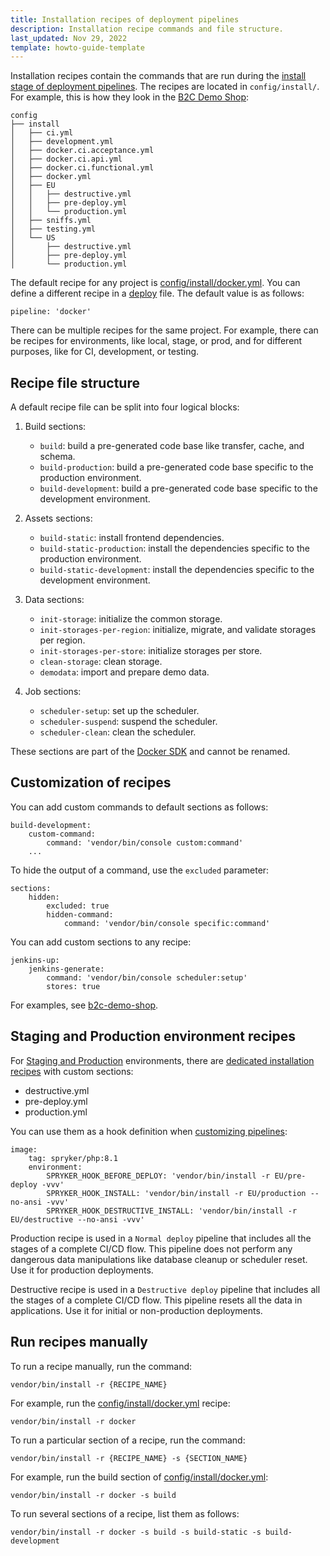 ```yaml
---
title: Installation recipes of deployment pipelines
description: Installation recipe commands and file structure.
last_updated: Nov 29, 2022
template: howto-guide-template
---
```


Installation recipes contain the commands that are run during the [install stage of deployment pipelines](/docs/cloud/dev/spryker-cloud-commerce-os/configure-deployment-pipelines/deployment-pipelines.html#install-stage). The recipes are located in `config/install/`.  For example, this is how they look in the [B2C Demo Shop](https://github.com/spryker-shop/b2c-demo-shop/tree/master/config/install):

```
config
├── install
│   ├── ci.yml
│   ├── development.yml
│   ├── docker.ci.acceptance.yml
│   ├── docker.ci.api.yml
│   ├── docker.ci.functional.yml
│   ├── docker.yml
│   ├── EU
│   │   ├── destructive.yml
│   │   ├── pre-deploy.yml
│   │   └── production.yml
│   ├── sniffs.yml
│   ├── testing.yml
│   └── US
│       ├── destructive.yml
│       ├── pre-deploy.yml
│       └── production.yml
```

The default recipe for any project is [config/install/docker.yml](https://github.com/spryker-shop/b2c-demo-shop/blob/master/config/install/docker.yml). You can define a different recipe in a [deploy](/docs/scos/dev/the-docker-sdk/{{page.version}}/deploy-file/deploy-file.html) file. The default value is as follows:

```shell
pipeline: 'docker'
```

There can be multiple recipes for the same project. For example, there can be recipes for environments, like local, stage, or prod, and for different purposes, like for CI, development, or testing.

## Recipe file structure

A default recipe file can be split into four logical blocks:

1) Build sections:

    - `build`: build a pre-generated code base like transfer, cache, and schema.
    - `build-production`: build a pre-generated code base specific to the production environment.
    - `build-development`: build a pre-generated code base specific to the development environment.

2) Assets sections:

    - `build-static`: install frontend dependencies.
    - `build-static-production`: install the dependencies specific to the production environment.
    - `build-static-development`: install the dependencies specific to the development environment.

3) Data sections:

    - `init-storage`: initialize the common storage.
    - `init-storages-per-region`: initialize, migrate, and validate storages per region.
    - `init-storages-per-store`: initialize storages per store.
    - `clean-storage`: clean storage.
    - `demodata`: import and prepare demo data.

4) Job sections:

    - `scheduler-setup`:  set up the scheduler.
    - `scheduler-suspend`: suspend the scheduler.
    - `scheduler-clean`: clean the scheduler.

These sections are part of the [Docker SDK](/docs/scos/dev/the-docker-sdk/{{page.version}}/the-docker-sdk.html) and cannot be renamed.

## Customization of recipes

You can add custom commands to default sections as follows:

```shell
build-development:
    custom-command:
        command: 'vendor/bin/console custom:command'
    ...
```

To hide the output of a command, use the `excluded` parameter:

```shell
sections:
    hidden:
        excluded: true
        hidden-command:
            command: 'vendor/bin/console specific:command'
```

You can add custom sections to any recipe:

```shell
jenkins-up:
    jenkins-generate:
        command: 'vendor/bin/console scheduler:setup'
        stores: true
```

For examples, see [b2c-demo-shop](https://github.com/spryker-shop/b2c-demo-shop/blob/master/config/install/development.yml).

## Staging and Production environment recipes

For [Staging and Production](/docs/cloud/dev/spryker-cloud-commerce-os/environments-overview.html) environments, there are [dedicated installation recipes](https://github.com/spryker-shop/b2c-demo-shop/tree/master/config/install/EU) with custom sections:

- destructive.yml
- pre-deploy.yml
- production.yml

You can use them as a hook definition when [customizing pipelines](/docs/cloud/dev/spryker-cloud-commerce-os/configure-deployment-pipelines/customizing-deployment-pipelines.html#adding-a-single-command-to-a-deployment-pipeline):

```shell
image:
    tag: spryker/php:8.1
    environment:
        SPRYKER_HOOK_BEFORE_DEPLOY: 'vendor/bin/install -r EU/pre-deploy -vvv'
        SPRYKER_HOOK_INSTALL: 'vendor/bin/install -r EU/production --no-ansi -vvv'
        SPRYKER_HOOK_DESTRUCTIVE_INSTALL: 'vendor/bin/install -r EU/destructive --no-ansi -vvv'
```

Production recipe is used in a `Normal deploy` pipeline that includes all the stages of a complete CI/CD flow. This pipeline does not perform any dangerous data manipulations like database cleanup or scheduler reset. Use it for production deployments.

Destructive recipe is used in a `Destructive deploy` pipeline that includes all the stages of a complete CI/CD flow. This pipeline resets all the data in applications. Use it for initial or non-production deployments.

## Run recipes manually

To run a recipe manually, run the command:

```shell
vendor/bin/install -r {RECIPE_NAME}
```

For example, run the [config/install/docker.yml](https://github.com/spryker-shop/b2c-demo-shop/blob/master/config/install/docker.yml) recipe:

```shell
vendor/bin/install -r docker
```

To run a particular section of a recipe, run the command:

```shell
vendor/bin/install -r {RECIPE_NAME} -s {SECTION_NAME}
```

For example, run the build section of [config/install/docker.yml](https://github.com/spryker-shop/b2c-demo-shop/blob/master/config/install/docker.yml):
```shell
vendor/bin/install -r docker -s build
```

To run several sections of a recipe, list them as follows:
```shell
vendor/bin/install -r docker -s build -s build-static -s build-development
```
